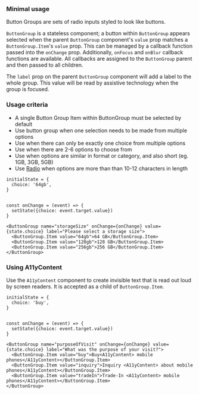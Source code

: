 ### Minimal usage

Button Groups are sets of radio inputs styled to look like buttons.

`ButtonGroup` is a stateless component; a button within `ButtonGroup` appears selected when the parent `ButtonGroup` component's `value` prop matches a `ButtonGroup.Item`'s `value` prop. This can be managed by a callback function passed into the `onChange` prop. Additionally, `onFocus` and `onBlur` callback functions are available. All callbacks are assigned to the `ButtonGroup` parent and then passed to all children.

The `label` prop on the parent `ButtonGroup` component will add a label to the whole group. This value will be read by assistive technology when the group is focused.

### Usage criteria

- A single Button Group Item within ButtonGroup must be selected by default
- Use button group when one selection needs to be made from multiple options
- Use when there can only be exactly one choice from multiple options
- Use when there are 2-6 options to choose from
- Use when options are similar in format or category, and also short (eg. 1GB, 3GB, 5GB)
- Use [Radio](#radio) when options are more than than 10-12 characters in length

```
initialState = {
  choice: '64gb',
}


const onChange = (event) => {
  setState({choice: event.target.value})
}

<ButtonGroup name="storageSize" onChange={onChange} value={state.choice} label="Please select a storage size">
  <ButtonGroup.Item value="64gb">64 GB</ButtonGroup.Item>
  <ButtonGroup.Item value="128gb">128 GB</ButtonGroup.Item>
  <ButtonGroup.Item value="256gb">256 GB</ButtonGroup.Item>
</ButtonGroup>
```

### Using A11yContent

Use the `A11yContent` component to create invisible text that is read out loud by screen readers. It is accepted as a child of `ButtonGroup.Item`.

```
initialState = {
  choice: 'buy',
}


const onChange = (event) => {
  setState({choice: event.target.value})
}

<ButtonGroup name="purposeOfVisit" onChange={onChange} value={state.choice} label="What was the purpose of your visit?">
  <ButtonGroup.Item value="buy">Buy<A11yContent> mobile phones</A11yContent></ButtonGroup.Item>
  <ButtonGroup.Item value="inquiry">Inquiry <A11yContent> about mobile phones</A11yContent></ButtonGroup.Item>
  <ButtonGroup.Item value="tradeIn">Trade-In <A11yContent> mobile phones</A11yContent></ButtonGroup.Item>
</ButtonGroup>
```
